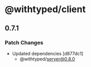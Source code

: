 # @withtyped/client

## 0.7.1

### Patch Changes

- Updated dependencies [d877dc1]
  - @withtyped/server@0.8.0
